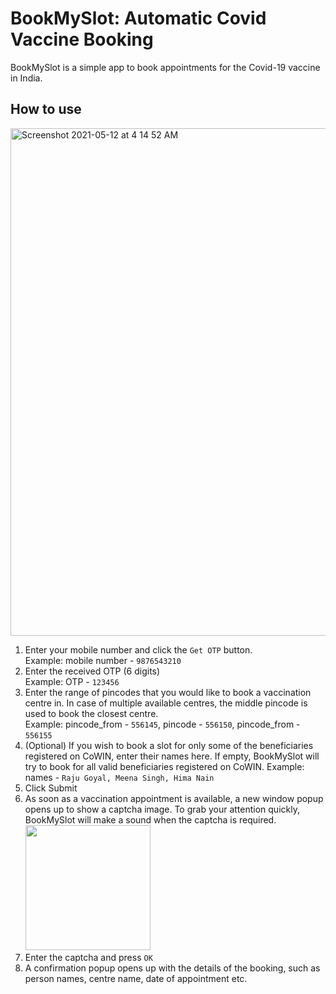 # BookMySlot: Automatic Covid Vaccine Booking
BookMySlot is a simple app to book appointments for the Covid-19 vaccine in India.

## How to use

<img width="812" alt="Screenshot 2021-05-12 at 4 14 52 AM" src="https://user-images.githubusercontent.com/15952329/117893738-9c4e7680-b2d8-11eb-98be-fa79fa24f5fd.png">

1. Enter your mobile number and click the `Get OTP` button.  
Example: mobile number - `9876543210`
2. Enter the received OTP (6 digits)  
Example: OTP - `123456`
3. Enter the range of pincodes that you would like to book a vaccination centre in. In case of multiple available centres, the middle pincode is used to book the closest centre.  
Example: pincode_from - `556145`, pincode - `556150`, pincode_from - `556155`
4. (Optional) If you wish to book a slot for only some of the beneficiaries registered on CoWIN, enter their names here. If empty, BookMySlot will try to book for all valid beneficiaries registered on CoWIN.
Example: names - `Raju Goyal, Meena Singh, Hima Nain`
5. Click Submit
6. As soon as a vaccination appointment is available, a new window popup opens up to show a captcha image. To grab your attention quickly, BookMySlot will make a sound when the captcha is required.  <img src="https://user-images.githubusercontent.com/15952329/117894597-52669000-b2da-11eb-908b-5b1a6e95d90f.png" height="200">
7. Enter the captcha and press `OK`
8. A confirmation popup opens up with the details of the booking, such as person names, centre name, date of appointment etc.

